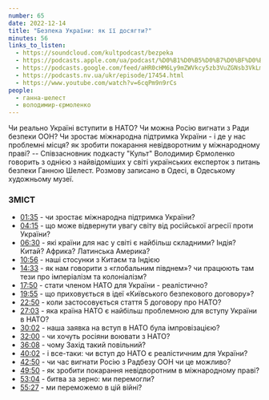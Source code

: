 ```yaml
---
number: 65
date: 2022-12-14
title: "Безпека України: як її досягти?"
minutes: 56
links_to_listen:
  - https://soundcloud.com/kultpodcast/bezpeka
  - https://podcasts.apple.com/ua/podcast/%D0%B1%D0%B5%D0%B7%D0%BF%D0%B5%D0%BA%D0%B0-%D1%83%D0%BA%D1%80%D0%B0%D1%97%D0%BD%D0%B8-%D1%8F%D0%BA-%D1%97%D1%97-%D0%B4%D0%BE%D1%81%D1%8F%D0%B3%D1%82%D0%B8-%D1%88%D0%B5%D0%BB%D0%B5%D1%81%D1%82-%D1%94%D1%80%D0%BC%D0%BE%D0%BB%D0%B5%D0%BD%D0%BA%D0%BE/id1581339249?i=1000590121270
  - https://podcasts.google.com/feed/aHR0cHM6Ly9mZWVkcy5zb3VuZGNsb3VkLmNvbS91c2Vycy9zb3VuZGNsb3VkOnVzZXJzOjg5MjM3MjAyNy9zb3VuZHMucnNz/episode/dGFnOnNvdW5kY2xvdWQsMjAxMDp0cmFja3MvMTQwMjM2ODM2NA?sa=X&ved=0CAUQkfYCahcKEwjIlu6EyoD8AhUAAAAAHQAAAAAQAQ
  - https://podcasts.nv.ua/ukr/episode/17454.html
  - https://www.youtube.com/watch?v=6cqPm9n9rCs
people:
  - ганна-шелест
  - володимир-єрмоленко
---
```


Чи реально Україні вступити в НАТО? Чи можна Росію вигнати з Ради безпеки ООН?
Чи зростає міжнародна підтримка України - і де у нас проблемні місця? як
зробити покарання невідворотним у міжнародному праві? -- Співзасновник подкасту
"Культ" Володимир Єрмоленко говорить з однією з найвідоміших у світі
українських експерток з питань безпеки Ганною Шелест. Розмову записано в Одесі,
в Одеському художньому музеї.

### ЗМІСТ

- [01:35][1] \- чи зростає міжнародна підтримка України?
- [04:15][2] \- що може відвернути увагу світу від російської агресії проти України?
- [06:30][3] \- які країни для нас у світі є найбільш складними? Індія? Китай? Африка? Латинська Америка?
- [10:56][4] \- наші стосунки з Китаєм та Індією
- [14:33][5] \- як нам говорити з «глобальним півднем»? чи працюють там тези про імперіалізм та колоніалізм?
- [17:50][6] \- стати членом НАТО для України \- реалістично?
- [19:55][7] \- що приховується в ідеї «Київського безпекового договору»?
- [22:50][8] \- коли застосовується стаття 5 договору про НАТО?
- [27:03][9] \- яка країна НАТО є найбільш проблемною для вступу України в НАТО?
- [30:02][10] \- наша заявка на вступ в НАТО була імпровізацією?
- [32:00][11] \- чи хочуть росіяни воювати з НАТО?
- [36:08][12] \- чому Захід такий повільний?
- [40:02][13] \- і все-таки: чи вступ до НАТО є реалістичним для України?
- [42:50][14] \- чи час вигнати Росію з Радбезу ООН чи це можливо?
- [49:50][15] \- як зробити покарання невідворотним в міжнародному праві?
- [53:04][16] \- битва за зерно: ми перемогли?
- [55:27][17] \- ми переможемо в цій війні?

[1]: https://www.youtube.com/watch?v=6cqPm9n9rCs&t=95s
[2]: https://www.youtube.com/watch?v=6cqPm9n9rCs&t=255s
[3]: https://www.youtube.com/watch?v=6cqPm9n9rCs&t=390s
[4]: https://www.youtube.com/watch?v=6cqPm9n9rCs&t=656s
[5]: https://www.youtube.com/watch?v=6cqPm9n9rCs&t=873s
[6]: https://www.youtube.com/watch?v=6cqPm9n9rCs&t=1070s
[7]: https://www.youtube.com/watch?v=6cqPm9n9rCs&t=1195s
[8]: https://www.youtube.com/watch?v=6cqPm9n9rCs&t=1370s
[9]: https://www.youtube.com/watch?v=6cqPm9n9rCs&t=1623s
[10]: https://www.youtube.com/watch?v=6cqPm9n9rCs&t=1802s
[11]: https://www.youtube.com/watch?v=6cqPm9n9rCs&t=1920s
[12]: https://www.youtube.com/watch?v=6cqPm9n9rCs&t=2168s
[13]: https://www.youtube.com/watch?v=6cqPm9n9rCs&t=2402s
[14]: https://www.youtube.com/watch?v=6cqPm9n9rCs&t=2570s
[15]: https://www.youtube.com/watch?v=6cqPm9n9rCs&t=2990s
[16]: https://www.youtube.com/watch?v=6cqPm9n9rCs&t=3184s
[17]: https://www.youtube.com/watch?v=6cqPm9n9rCs&t=3327s
